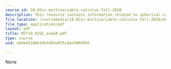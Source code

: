 ```yaml
---
course_id: 18-02sc-multivariable-calculus-fall-2010
description: This resource contains information related to spherical coordinates.
file_location: /coursemedia/18-02sc-multivariable-calculus-fall-2010/e6deb5160e19e5483e975cdae3004956_MIT18_02SC_exam4.pdf
file_type: application/pdf
layout: pdf
title: MIT18_02SC_exam4.pdf
type: course
uid: e6deb5160e19e5483e975cdae3004956

---
```

None